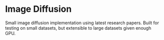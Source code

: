 # Image Diffusion

Small image diffusion implementation using latest research papers. Built for testing on small datasets, but extensible to large datasets given enough GPU.
